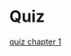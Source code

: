 # Quiz
[quiz chapter 1](http://take.quiz-maker.com/QU52VZDH4 ':include :type=iframe width=100 height=400px')